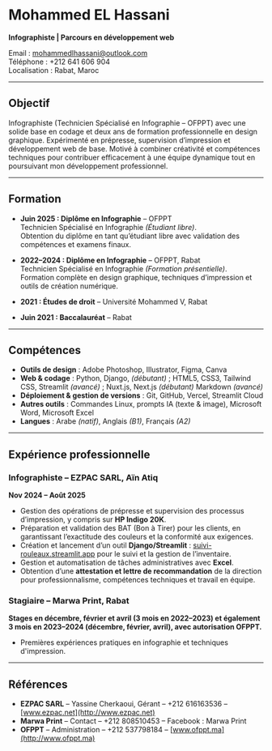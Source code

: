 # Mohammed EL Hassani

**Infographiste | Parcours en développement web**  

Email : mohammedlhassani@outlook.com  
Téléphone : +212 641 606 904  
Localisation : Rabat, Maroc  

---

## Objectif
Infographiste (Technicien Spécialisé en Infographie – OFPPT) avec une solide base en codage et deux ans de formation professionnelle en design graphique. Expérimenté en prépresse, supervision d’impression et développement web de base. Motivé à combiner créativité et compétences techniques pour contribuer efficacement à une équipe dynamique tout en poursuivant mon développement professionnel.

---

## Formation
- **Juin 2025 : Diplôme en Infographie** – OFPPT  
  Technicien Spécialisé en Infographie *(Étudiant libre)*.  
  Obtention du diplôme en tant qu’étudiant libre avec validation des compétences et examens finaux.  

- **2022–2024 : Diplôme en Infographie** – OFPPT, Rabat  
  Technicien Spécialisé en Infographie *(Formation présentielle)*.  
  Formation complète en design graphique, techniques d’impression et outils de création numérique.  

- **2021 : Études de droit** – Université Mohammed V, Rabat  

- **Juin 2021 : Baccalauréat** – Rabat  

---

## Compétences
- **Outils de design** : Adobe Photoshop, Illustrator, Figma, Canva  
- **Web & codage** : Python, Django, *(débutant)* ; HTML5, CSS3, Tailwind CSS, Streamlit *(avancé)* ; Nuxt.js, Next.js *(débutant)* Markdown *(avancé)*
- **Déploiement & gestion de versions** : Git, GitHub, Vercel, Streamlit Cloud  
- **Autres outils** : Commandes Linux, prompts IA (texte & image), Microsoft Word, Microsoft Excel  
- **Langues** : Arabe *(natif)*, Anglais *(B1)*, Français *(A2)*  

---

## Expérience professionnelle

### Infographiste – EZPAC SARL, Aïn Atiq  
**Nov 2024 – Août 2025**  
- Gestion des opérations de prépresse et supervision des processus d’impression, y compris sur **HP Indigo 20K**.  
- Préparation et validation des BAT (Bon à Tirer) pour les clients, en garantissant l’exactitude des couleurs et la conformité aux exigences.  
- Création et lancement d’un outil **Django/Streamlit** : [suivi-rouleaux.streamlit.app](https://suivi-rouleaux.streamlit.app) pour le suivi et la gestion de l’inventaire.  
- Gestion et automatisation de tâches administratives avec **Excel**.  
- Obtention d’une **attestation et lettre de recommandation** de la direction pour professionnalisme, compétences techniques et travail en équipe.  

### Stagiaire – Marwa Print, Rabat  
**Stages en décembre, février et avril (3 mois en 2022–2023) et également 3 mois en 2023–2024 (décembre, février, avril), avec autorisation OFPPT.**  
- Premières expériences pratiques en infographie et techniques d'impression.  

---

## Références
- **EZPAC SARL** – Yassine Cherkaoui, Gérant – +212 616163536 – [www.ezpac.net](http://www.ezpac.net)  
- **Marwa Print** – Contact – +212 808510453 – Facebook : Marwa Print  
- **OFPPT** – Administration – +212 537798184 – [www.ofppt.ma](http://www.ofppt.ma)  
